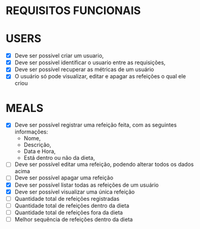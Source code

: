 # REQUISITOS FUNCIONAIS

# USERS
- [X] Deve ser possivel criar um usuario,
- [X] Deve ser possivel identificar o usuario entre as requisições,
- [X] Deve ser possível recuperar as métricas de um usuário
- [X] O usuário só pode visualizar, editar e apagar as refeições o qual ele criou

# MEALS
- [X] Deve ser possível registrar uma refeição feita, com as seguintes informações:
    - Nome,
    - Descrição,
    - Data e Hora,
    - Está dentro ou não da dieta,
- [ ] Deve ser possível editar uma refeição, podendo alterar todos os dados acima
- [ ] Deve ser possível apagar uma refeição
- [X] Deve ser possível listar todas as refeições de um usuário
- [X] Deve ser possível visualizar uma única refeição
- [ ] Quantidade total de refeições registradas
- [ ] Quantidade total de refeições dentro da dieta
- [ ] Quantidade total de refeições fora da dieta
- [ ] Melhor sequência de refeições dentro da dieta
